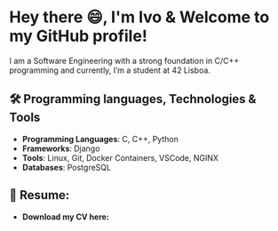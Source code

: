 # Hey there 😄, I'm Ivo & Welcome to my GitHub profile!
I am a Software Engineering with a strong foundation in C/C++ programming and currently, I’m a student at 42 Lisboa.
## 🛠️ Programming languages, Technologies & Tools
- **Programming Languages**: C, C++, Python
- **Frameworks**: Django
- **Tools**: Linux, Git, Docker Containers, VSCode, NGINX
- **Databases**: PostgreSQL

## 📃 Resume:
- **Download my CV here:**


